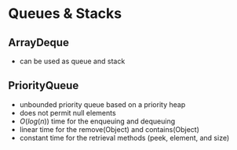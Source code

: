 # Queues & Stacks

## ArrayDeque

- can be used as queue and stack

## PriorityQueue

- unbounded priority queue based on a priority heap
- does not permit null elements
- $O(log(n))$ time for the enqueuing and dequeuing
- linear time for the remove(Object) and contains(Object)
- constant time for the retrieval methods (peek, element, and size)
